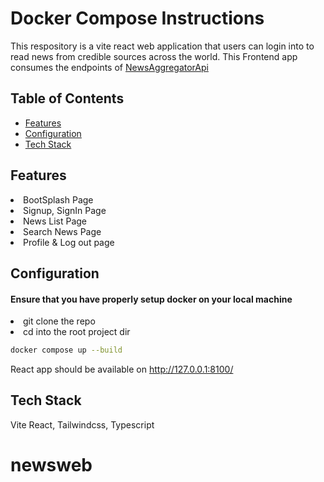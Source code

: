 # Docker Compose Instructions
This respository is a vite react web application that users can login into to read news from credible sources across the world. This Frontend app consumes the endpoints of <a href="https://github.com/gude1/NewsAggergatorApi">NewsAggregatorApi</a>

## Table of Contents
* [Features](#Features)
* [Configuration](#Configuration)
* [Tech Stack](#Tech%Stack)

## Features
<li>BootSplash Page</li>
<li> Signup, SignIn Page</li>
<li>News List Page</li>
<li>Search News Page</li>
<li>Profile & Log out page</li>

## Configuration
<h4>Ensure that you have properly setup docker on your local machine</h4>
<li>git clone the repo</li>
<li>cd into the root project dir </li>

```bash
docker compose up --build
```
React app should be available on http://127.0.0.1:8100/

## Tech Stack
Vite React, Tailwindcss, Typescript

# newsweb
